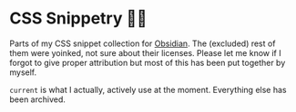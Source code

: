 # CSS Snippetry 🧑‍🎨

Parts of my CSS snippet collection for [Obsidian](https://obsidian.md/). The (excluded) rest of them were yoinked, not sure about their licenses. Please let me know if I forgot to give proper attribution but most of this has been put together by myself.

`current` is what I actually, actively use at the moment. Everything else has been archived.